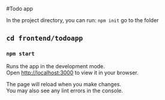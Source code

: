 
#Todo app

In the project directory, you can run:
`npm init`
go to the folder
## `cd frontend/todoapp`
### `npm start`

Runs the app in the development mode.\
Open [http://localhost:3000](http://localhost:3000) to view it in your browser.

The page will reload when you make changes.\
You may also see any lint errors in the console.